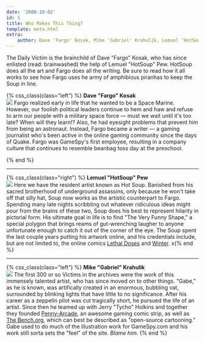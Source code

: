 ```yaml
---
date: '2000-10-02'
id: 5
title: Who Makes This Thing?
template: meta.html
extra: 
    author: Dave 'Fargo' Kosak, Mike 'Gabriel' Krahulik, Lemuel 'HotSoup' Pew
---
```


The Daily Victim is the brainchild of Dave "Fargo" Kosak, who has since
enlisted (read: brainwashed) the help of Lemuel "HotSoup" Pew. HotSoup
does all the art and Fargo does all the writing. Be sure to read how it
all works to see how Fargo uses he army of amphibious piranhas to keep
the Soup in line.

{% css_class(class="left") %}
**Dave "Fargo" Kosak**  
 [![](/img/victimpics/fargo.png)](mailto:fargo@gamespy.com) Fargo
realized early in life that he wanted to be a Space Marine. However, our
foolish political leaders continue to hem and haw and refuse to arm our
people with a military space force — must we wait until it's too late?
When will they learn!? Also, he had eyesight problems that prevent him
from being an astronaut. Instead, Fargo became a writer — a gaming
journalist who's been active in the online gaming community since the
days of Quake. Fargo was GameSpy's first employee, resulting in a
company culture that continues to resemble beanbag toss day at the
preschool.

{% end %}

------------------------------------------------------------------------

  
{% css_class(class="right") %}
**Lemuel "HotSoup" Pew**  
 [![](/img/victimpics/hotsoup.png)](mailto:hotsoup@gamespy.com) Here we
have the resident artist known as Hot Soup. Banished from his sacred
brotherhood of underground assassins, only because he won't take off
that silly hat, Soup now works as the artistic counterpart to Fargo.
Spending many late nights scribbling out whatever ridiculous ideas might
pour from the brains of these two, Soup does his best to represent
hilarity in pictorial form. His ultimate goal in life is to find "The
Very Funny Shape," a special polygon that brings reams of gut-wrenching
laugher to anyone unfortunate enough to catch it out of the corner of
the eye. The Soup spent the last couple years putting his artwork
online, and his credentials include, but are not limited to, the online
comics [Lethal
Doses](https://web.archive.org/web/20001002000000/http://www.lethaldoses.com/)
and
[Winter](https://web.archive.org/web/20001002000000/http://www.wintercomic.com/).
x{% end %}

------------------------------------------------------------------------

  
{% css_class(class="left") %}
**Mike "Gabriel" Krahulik**  
 [![](/img/victimpics/gabe.png)](mailto:gabriel@penny-arcade.com) The
first 300 or so Victims in the archives were the work of this immensely
talented artist, who has since moved on to other things. "Gabe," as he
is known, was artifically created in an enormous, bubbling vat,
surrounded by blinking lights that have little to no significance. After
his career as a zeppelin pilot was cut tragically short, he pursued the
life of an artist. Since then he teamed up with Jerry "Tycho" Holkins
and together they founded
[Penny-Arcade](https://web.archive.org/web/20001002000000/http://www.penny-arcade.com/),
an awesome gaming comic strip, as well as [The
Bench.org](https://web.archive.org/web/20001002000000/http://www.thebench.org/),
which can best be described as "open-source cartooning." Gabe used to do
much of the illustration work for GameSpy.com and his work still sorta
sets the "feel" of the site. *Blame him.*
{% end %}
